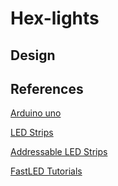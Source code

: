 # Hex-lights

## Design



## References

[Arduino uno](https://www.amazon.com/Arduino-A000066-ARDUINO-UNO-R3/dp/B008GRTSV6/ref=sr_1_3?crid=2F6M6BCFDYD4U&keywords=arduino+uno&qid=1647070040&sprefix=arduino+uno%2Caps%2C131&sr=8-3)

[LED Strips](https://www.aliexpress.com/item/10000004433177.html?spm=a2g0o.productlist.0.0.59ba20337nzBZ1&algo_pvid=fd7ac282-5313-4d99-9516-f06b1ae353c8&algo_expid=fd7ac282-5313-4d99-9516-f06b1ae353c8-5&btsid=0b0a556416072923281927906edeac&ws_ab_test=searchweb0_0,searchweb201602_,searchweb201603_)

[Addressable LED Strips](https://randomnerdtutorials.com/guide-for-ws2812b-addressable-rgb-led-strip-with-arduino/)

[FastLED Tutorials](https://www.youtube.com/watch?v=4Ut4UK7612M&list=PLgXkGn3BBAGi5dTOCuEwrLuFtfz0kGFTC)
